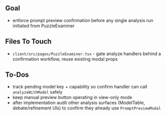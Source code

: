 ## Goal
- enforce prompt preview confirmation before any single analysis run initiated from PuzzleExaminer

## Files To Touch
- `client/src/pages/PuzzleExaminer.tsx` - gate analyze handlers behind a confirmation workflow, reuse existing modal props

## To-Dos
- track pending model key + capability so confirm handler can call `analyzeWithModel` safely
- keep manual preview button operating in view-only mode
- after implementation audit other analysis surfaces (ModelTable, debate/refinement UIs) to confirm they already use `PromptPreviewModal`
